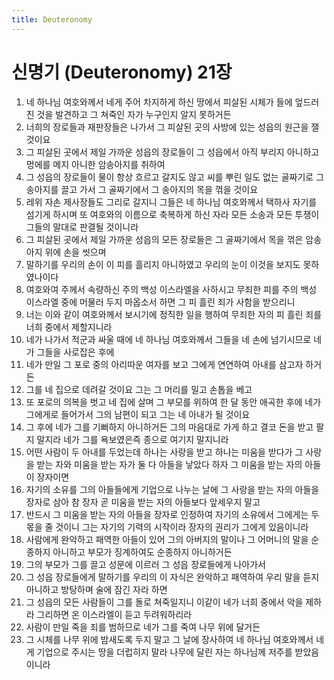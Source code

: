 ```yaml
---
title: Deuteronomy
---
```


# 신명기 (Deuteronomy) 21장
1. 네 하나님 여호와께서 네게 주어 차지하게 하신 땅에서 피살된 시체가 들에 엎드러진 것을 발견하고 그 쳐죽인 자가 누구인지 알지 못하거든
1. 너희의 장로들과 재판장들은 나가서 그 피살된 곳의 사방에 있는 성읍의 원근을 잴 것이요
1. 그 피살된 곳에서 제일 가까운 성읍의 장로들이 그 성읍에서 아직 부리지 아니하고 멍에를 메지 아니한 암송아지를 취하여
1. 그 성읍의 장로들이 물이 항상 흐르고 갈지도 않고 씨를 뿌린 일도 없는 골짜기로 그 송아지를 끌고 가서 그 골짜기에서 그 송아지의 목을 꺾을 것이요
1. 레위 자손 제사장들도 그리로 갈지니 그들은 네 하나님 여호와께서 택하사 자기를 섬기게 하시며 또 여호와의 이름으로 축복하게 하신 자라 모든 소송과 모든 투쟁이 그들의 말대로 판결될 것이니라
1. 그 피살된 곳에서 제일 가까운 성읍의 모든 장로들은 그 골짜기에서 목을 꺾은 암송아지 위에 손을 씻으며
1. 말하기를 우리의 손이 이 피를 흘리지 아니하였고 우리의 눈이 이것을 보지도 못하였나이다
1. 여호와여 주께서 속량하신 주의 백성 이스라엘을 사하시고 무죄한 피를 주의 백성 이스라엘 중에 머물러 두지 마옵소서 하면 그 피 흘린 죄가 사함을 받으리니
1. 너는 이와 같이 여호와께서 보시기에 정직한 일을 행하여 무죄한 자의 피 흘린 죄를 너희 중에서 제할지니라
1. 네가 나가서 적군과 싸울 때에 네 하나님 여호와께서 그들을 네 손에 넘기시므로 네가 그들을 사로잡은 후에
1. 네가 만일 그 포로 중의 아리따운 여자를 보고 그에게 연연하여 아내를 삼고자 하거든
1. 그를 네 집으로 데려갈 것이요 그는 그 머리를 밀고 손톱을 베고
1. 또 포로의 의복을 벗고 네 집에 살며 그 부모를 위하여 한 달 동안 애곡한 후에 네가 그에게로 들어가서 그의 남편이 되고 그는 네 아내가 될 것이요
1. 그 후에 네가 그를 기뻐하지 아니하거든 그의 마음대로 가게 하고 결코 돈을 받고 팔지 말지라 네가 그를 욕보였은즉 종으로 여기지 말지니라
1. 어떤 사람이 두 아내를 두었는데 하나는 사랑을 받고 하나는 미움을 받다가 그 사랑을 받는 자와 미움을 받는 자가 둘 다 아들을 낳았다 하자 그 미움을 받는 자의 아들이 장자이면
1. 자기의 소유를 그의 아들들에게 기업으로 나누는 날에 그 사랑을 받는 자의 아들을 장자로 삼아 참 장자 곧 미움을 받는 자의 아들보다 앞세우지 말고
1. 반드시 그 미움을 받는 자의 아들을 장자로 인정하여 자기의 소유에서 그에게는 두 몫을 줄 것이니 그는 자기의 기력의 시작이라 장자의 권리가 그에게 있음이니라
1. 사람에게 완악하고 패역한 아들이 있어 그의 아버지의 말이나 그 어머니의 말을 순종하지 아니하고 부모가 징계하여도 순종하지 아니하거든
1. 그의 부모가 그를 끌고 성문에 이르러 그 성읍 장로들에게 나아가서
1. 그 성읍 장로들에게 말하기를 우리의 이 자식은 완악하고 패역하여 우리 말을 듣지 아니하고 방탕하며 술에 잠긴 자라 하면
1. 그 성읍의 모든 사람들이 그를 돌로 쳐죽일지니 이같이 네가 너희 중에서 악을 제하라 그리하면 온 이스라엘이 듣고 두려워하리라
1. 사람이 만일 죽을 죄를 범하므로 네가 그를 죽여 나무 위에 달거든
1. 그 시체를 나무 위에 밤새도록 두지 말고 그 날에 장사하여 네 하나님 여호와께서 네게 기업으로 주시는 땅을 더럽히지 말라 나무에 달린 자는 하나님께 저주를 받았음이니라
